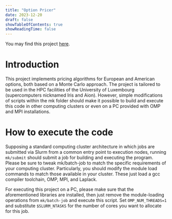 ```yaml
---
title: "Option Pricer"
date: 2023-12-20
draft: false
showTableOfContents: true
showReadingTime: false
---
```


You may find this project
[here](https://github.com/Marcgil1/option-pricer).

# Introduction

This project implements pricing algorithms for European and American options,
both based on a Monte Carlo approach. The project is tailored to be used in the
HPC facilities of the University of Luxembourg (supercomputers nicknamed Iris
and Aion). However, simple modifications of scripts within the mk folder should
make it possible to build and execute this code in other computing clusters or
even on a PC provided with OMP and MPI installations.

# How to execute the code

Supposing a standard computing cluster architecture in which jobs are submitted
via Slurm from a common entry point to execution nodes, running `mk/submit` should
submit a job for building and executing the program. Please be sure to tweak
mk/batch-job to match the specific requirements of your computing cluster.
Particularly, you should modify the module load commands to match those
available in your cluster. These just load a gcc compiler toolchain, OMP, MPI,
and Laplack.

For executing this project on a PC, please make sure that the aforementioned
libraries are installed, then just remove the module-loading operations from
`mk/batch-job` and execute this script. Set `OMP_NUM_THREADS=1` and substitute
`$SLURM_NTASKS` for the number of cores you want to allocate for this job.

